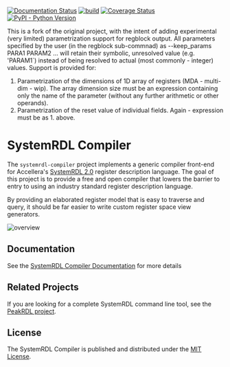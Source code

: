 [![Documentation Status](https://readthedocs.org/projects/systemrdl-compiler/badge/?version=latest)](http://systemrdl-compiler.readthedocs.io)
[![build](https://github.com/SystemRDL/systemrdl-compiler/workflows/build/badge.svg)](https://github.com/SystemRDL/systemrdl-compiler/actions?query=workflow%3Abuild+branch%3Amain)
[![Coverage Status](https://coveralls.io/repos/github/SystemRDL/systemrdl-compiler/badge.svg?branch=main)](https://coveralls.io/github/SystemRDL/systemrdl-compiler?branch=main)
[![PyPI - Python Version](https://img.shields.io/pypi/pyversions/systemrdl-compiler.svg)](https://pypi.org/project/systemrdl-compiler)

This is a fork of the original project, with the intent of adding experimental (very limited) parametrization support for regblock output.
All parameters specified by the user (in the regblock sub-commnad) as --keep_params PARA1 PARAM2 ... will retain their symbolic, unresolved value (e.g. 'PARAM1`) instead of being resolved to actual (most commonly - integer) values.
Support is provided for:
1. Parametrization of the dimensions of 1D array of registers (MDA - multi-dim - wip). The array dimension size must be an expression containing only the name of the parameter (without any further arithmetic or other operands). 
1. Parametrization of the reset value of individual fields. Again - expression must be as 1. above.

# SystemRDL Compiler

The `systemrdl-compiler` project implements a generic compiler front-end for
Accellera's [SystemRDL 2.0](http://accellera.org/downloads/standards/systemrdl)
register description language. The goal of this project is to provide a free and
open compiler that lowers the barrier to entry to using an industry standard
register description language.

By providing an elaborated register model that is easy to traverse and query,
it should be far easier to write custom register space view generators.

![overview](docs/img/overview.svg)

## Documentation
See the [SystemRDL Compiler Documentation](http://systemrdl-compiler.readthedocs.io) for more details

## Related Projects

If you are looking for a complete SystemRDL command line tool, see the [PeakRDL project](https://peakrdl.readthedocs.io).

## License

The SystemRDL Compiler is published and distributed under the [MIT License](LICENSE).
